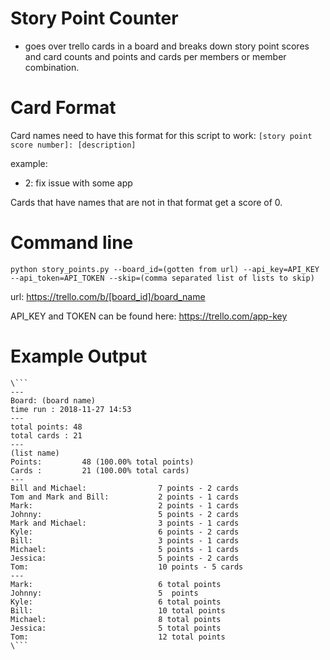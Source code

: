 # Story Point Counter
* goes over trello cards in a board and breaks down story point scores and card counts and points and cards per members or member combination.

# Card Format
Card names need to have this format for this script to work:
`[story point score number]: [description]`

example:
* 2: fix issue with some app

Cards that have names that are not in that format get a score of 0.

# Command line
`python story_points.py --board_id=(gotten from url) --api_key=API_KEY --api_token=API_TOKEN --skip=(comma separated list of lists to skip)`

url:
https://trello.com/b/[board_id]/board_name

API_KEY and TOKEN can be found here:
https://trello.com/app-key

# Example Output
```
\```
---
Board: (board name)
time run : 2018-11-27 14:53
---
total points: 48
total cards : 21
---
(list name)
Points:         48 (100.00% total points)
Cards :         21 (100.00% total cards)
---
Bill and Michael:                7 points - 2 cards
Tom and Mark and Bill:           2 points - 1 cards
Mark:                            2 points - 1 cards
Johnny:                          5 points - 2 cards
Mark and Michael:                3 points - 1 cards
Kyle:                            6 points - 2 cards
Bill:                            3 points - 1 cards
Michael:                         5 points - 1 cards
Jessica:                         5 points - 2 cards
Tom:                             10 points - 5 cards
---
Mark:                            6 total points
Johnny:                          5  points
Kyle:                            6 total points
Bill:                            10 total points
Michael:                         8 total points
Jessica:                         5 total points
Tom:                             12 total points
\```
